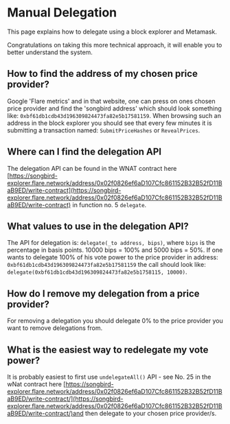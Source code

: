 # Manual Delegation

This page explains how to delegate using a block explorer and Metamask.

Congratulations on taking this more technical approach, it will enable you to better understand the system.

## How to find the address of my chosen price provider?

Google 'Flare metrics' and in that website, one can press on ones chosen price provider and find the 'songbird address' which should look something like: `0xbf61db1cdb43d196309824473fa82e5b17581159`. When browsing such an address in the block explorer you should see that every few minutes it is submitting a transaction named: `SubmitPriceHashes` or `RevealPrices`.

## Where can I find the delegation API

The delegation API can be found in the WNAT contract here [https://songbird-explorer.flare.network/address/0x02f0826ef6aD107Cfc861152B32B52fD11BaB9ED/write-contract](https://songbird-explorer.flare.network/address/0x02f0826ef6aD107Cfc861152B32B52fD11BaB9ED/write-contract) in function no. 5 `delegate`.

## What values to use in the delegation API?

The API for delegation is: `delegate(_to address, bips)`, where `bips` is the percentage in basis points. 10000 bips = 100% and 5000 bips = 50%. If one wants to delegate 100% of his vote power to the price provider in address: `0xbf61db1cdb43d196309824473fa82e5b17581159` the call should look like: `delegate(0xbf61db1cdb43d196309824473fa82e5b1758115, 10000)`.

## How do I remove my delegation from a price provider?

For removing a delegation you should delegate 0% to the price provider you want to remove delegations from.

## What is the easiest way to redelegate my vote power?

It is probably easiest to first use `undelegateAll()` API - see No. 25 in the wNat contract here [https://songbird-explorer.flare.network/address/0x02f0826ef6aD107Cfc861152B32B52fD11BaB9ED/write-contract/](https://songbird-explorer.flare.network/address/0x02f0826ef6aD107Cfc861152B32B52fD11BaB9ED/write-contract/)and then delegate to your chosen price provider/s.
